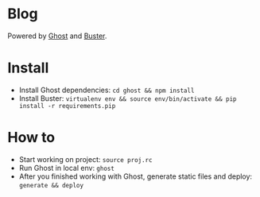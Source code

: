 # Blog
Powered by [Ghost](http://ghost.org) and [Buster](https://github.com/axitkhurana/buster/).

# Install
- Install Ghost dependencies: ```cd ghost && npm install```
- Install Buster: ```virtualenv env && source env/bin/activate && pip install -r requirements.pip```

# How to
- Start working on project: ```source proj.rc```
- Run Ghost in local env: ```ghost```
- After you finished working with Ghost, generate static files and deploy: ```generate && deploy```
